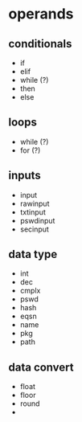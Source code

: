 # operands

## conditionals

* if
* elif
* while (?)
* then
* else
## loops

* while (?)
* for (?)

## inputs

* input
* rawinput
* txtinput
* pswdinput
* secinput

## data type

* int
* dec
* cmplx
* pswd
* hash
* eqsn
* name
* pkg
* path

## data convert

* float
* floor
* round
* 
